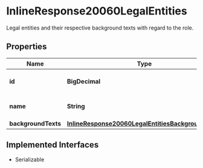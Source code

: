 

# InlineResponse20060LegalEntities

Legal entities and their respective background texts with regard to the role.

## Properties

Name | Type | Description | Notes
------------ | ------------- | ------------- | -------------
**id** | **BigDecimal** | Identifier of a legal entity. |  [optional]
**name** | **String** | Name of the legal entity. |  [optional]
**backgroundTexts** | [**InlineResponse20060LegalEntitiesBackgroundTexts**](InlineResponse20060LegalEntitiesBackgroundTexts.md) |  |  [optional]


## Implemented Interfaces

* Serializable


